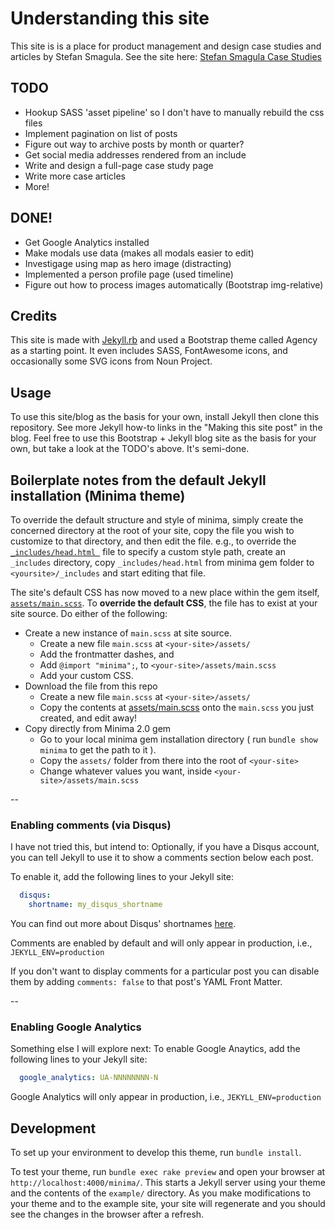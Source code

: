 # Understanding this site

This site is is a place for product management and design case studies and articles by Stefan Smagula. See the site here: [Stefan Smagula Case Studies](https://ssmagula.github.io)

## TODO
- Hookup SASS 'asset pipeline' so I don't have to manually rebuild the css files
- Implement pagination on list of posts
- Figure out way to archive posts by month or quarter?
- Get social media addresses rendered from an include
- Write and design a full-page case study page
- Write more case articles
- More!

## DONE!
- Get Google Analytics installed
- Make modals use data (makes all modals easier to edit)
- Investigage using map as hero image (distracting)
- Implemented a person profile page (used timeline)
- Figure out how to process images automatically (Bootstrap img-relative)

## Credits

This site is made with [Jekyll.rb](jekyllrb.com) and used a Bootstrap theme called Agency as a starting point. It even includes SASS, FontAwesome icons, and occasionally some SVG icons from Noun Project.
    

## Usage
To use this site/blog as the basis for your own, install Jekyll then clone this repository. See more Jekyll how-to links in the "Making this site post" in the blog. Feel free to use this Bootstrap + Jekyll blog site as the basis for your own, but take a look at the TODO's above. It's semi-done.

## Boilerplate notes from the default Jekyll installation (Minima theme)

To override the default structure and style of minima, simply create the concerned directory at the root of your site, copy the file you wish to customize to that directory, and then edit the file.
e.g., to override the [`_includes/head.html `](_includes/head.html) file to specify a custom style path, create an `_includes` directory, copy `_includes/head.html` from minima gem folder to `<yoursite>/_includes` and start editing that file.

The site's default CSS has now moved to a new place within the gem itself, [`assets/main.scss`](assets/main.scss). To **override the default CSS**, the file has to exist at your site source. Do either of the following:
- Create a new instance of `main.scss` at site source.
  - Create a new file `main.scss` at `<your-site>/assets/`
  - Add the frontmatter dashes, and
  - Add `@import "minima";`, to `<your-site>/assets/main.scss`
  - Add your custom CSS.
- Download the file from this repo
  - Create  a new file `main.scss` at `<your-site>/assets/`
  - Copy the contents at [assets/main.scss](assets/main.scss) onto the `main.scss` you just created, and edit away!
- Copy directly from Minima 2.0 gem
  - Go to your local minima gem installation directory ( run `bundle show minima` to get the path to it ).
  - Copy the `assets/` folder from there into the root of `<your-site>`
  - Change whatever values you want, inside `<your-site>/assets/main.scss`

--

### Enabling comments (via Disqus)

I have not tried this, but intend to: 
Optionally, if you have a Disqus account, you can tell Jekyll to use it to show a comments section below each post.

To enable it, add the following lines to your Jekyll site:

```yaml
  disqus:
    shortname: my_disqus_shortname
```

You can find out more about Disqus' shortnames [here](https://help.disqus.com/customer/portal/articles/466208).

Comments are enabled by default and will only appear in production, i.e., `JEKYLL_ENV=production`

If you don't want to display comments for a particular post you can disable them by adding `comments: false` to that post's YAML Front Matter.

--

### Enabling Google Analytics

Something else I will explore next: 
To enable Google Anaytics, add the following lines to your Jekyll site:

```yaml
  google_analytics: UA-NNNNNNNN-N
```

Google Analytics will only appear in production, i.e., `JEKYLL_ENV=production`


## Development

To set up your environment to develop this theme, run `bundle install`.

To test your theme, run `bundle exec rake preview` and open your browser at `http://localhost:4000/minima/`. This starts a Jekyll server using your theme and the contents of the `example/` directory. As you make modifications to your theme and to the example site, your site will regenerate and you should see the changes in the browser after a refresh.


